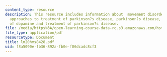 ```yaml
---
content_type: resource
description: This resource includes information about  movement disorders, pharmacological
  approaches to treatment of parkinson?s disease, parkinson?s disease, biochemistry
  of dopamine and treatment of parkinson?s disease.
file: /media/https%3A/open-learning-course-data-rc.s3.amazonaws.com/hst-151-principles-of-pharmacology-spring-2005/f8a5090efb36892afb0ef86dcadc8cf3_ln20hms8428.pdf
file_type: application/pdf
resourcetype: Document
title: ln20hms8428.pdf
uid: f8a5090e-fb36-892a-fb0e-f86dcadc8cf3
---
```

